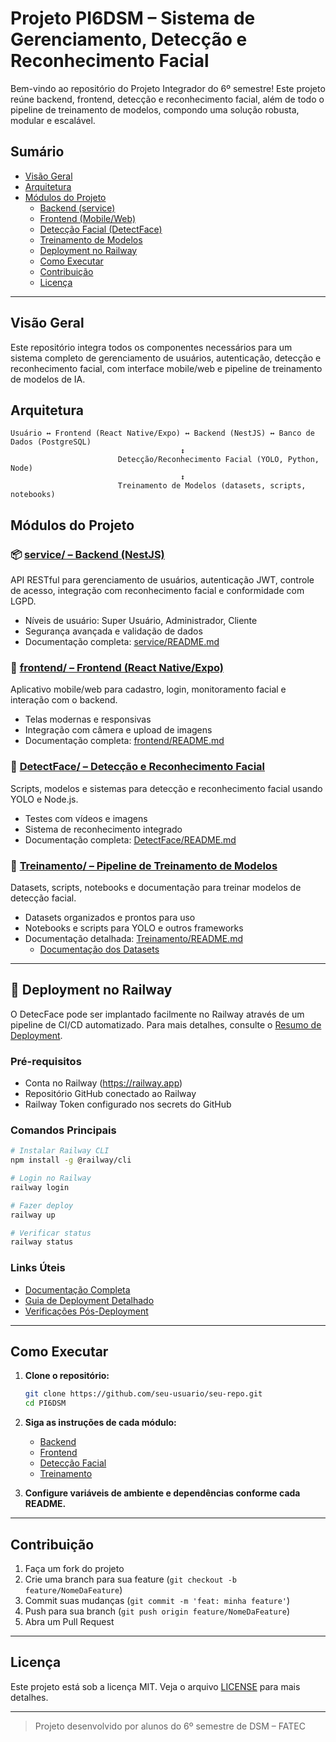 # Projeto PI6DSM – Sistema de Gerenciamento, Detecção e Reconhecimento Facial

Bem-vindo ao repositório do Projeto Integrador do 6º semestre! Este projeto reúne backend, frontend, detecção e reconhecimento facial, além de todo o pipeline de treinamento de modelos, compondo uma solução robusta, modular e escalável.

## Sumário
- [Visão Geral](#visão-geral)
- [Arquitetura](#arquitetura)
- [Módulos do Projeto](#módulos-do-projeto)
  - [Backend (service)](service/README.md)
  - [Frontend (Mobile/Web)](frontend/README.md)
  - [Detecção Facial (DetectFace)](DetectFace/README.md)
  - [Treinamento de Modelos](Treinamento/README.md)
  - [Deployment no Railway](#deployment-no-railway)
  - [Como Executar](#como-executar)
  - [Contribuição](#contribuição)
  - [Licença](#licença)

---

## Visão Geral
Este repositório integra todos os componentes necessários para um sistema completo de gerenciamento de usuários, autenticação, detecção e reconhecimento facial, com interface mobile/web e pipeline de treinamento de modelos de IA.

## Arquitetura
```
Usuário ↔️ Frontend (React Native/Expo) ↔️ Backend (NestJS) ↔️ Banco de Dados (PostgreSQL)
                                      ↕
                        Detecção/Reconhecimento Facial (YOLO, Python, Node)
                                      ↕
                        Treinamento de Modelos (datasets, scripts, notebooks)
```

## Módulos do Projeto

### 📦 [service/ – Backend (NestJS)](service/README.md)
API RESTful para gerenciamento de usuários, autenticação JWT, controle de acesso, integração com reconhecimento facial e conformidade com LGPD.

- Níveis de usuário: Super Usuário, Administrador, Cliente
- Segurança avançada e validação de dados
- Documentação completa: [service/README.md](service/README.md)

### 📱 [frontend/ – Frontend (React Native/Expo)](frontend/README.md)
Aplicativo mobile/web para cadastro, login, monitoramento facial e interação com o backend.

- Telas modernas e responsivas
- Integração com câmera e upload de imagens
- Documentação completa: [frontend/README.md](frontend/README.md)

### 🤖 [DetectFace/ – Detecção e Reconhecimento Facial](DetectFace/README.md)
Scripts, modelos e sistemas para detecção e reconhecimento facial usando YOLO e Node.js.

- Testes com vídeos e imagens
- Sistema de reconhecimento integrado
- Documentação completa: [DetectFace/README.md](DetectFace/README.md)

### 🧠 [Treinamento/ – Pipeline de Treinamento de Modelos](Treinamento/README.md)
Datasets, scripts, notebooks e documentação para treinar modelos de detecção facial.

- Datasets organizados e prontos para uso
- Notebooks e scripts para YOLO e outros frameworks
- Documentação detalhada: [Treinamento/README.md](Treinamento/README.md)
  - [Documentação dos Datasets](Treinamento/Documentation/README.md)

---

## 🚀 Deployment no Railway

O DetecFace pode ser implantado facilmente no Railway através de um pipeline de CI/CD automatizado. Para mais detalhes, consulte o [Resumo de Deployment](DEPLOYMENT_SUMMARY.md).

### Pré-requisitos
- Conta no Railway (https://railway.app)
- Repositório GitHub conectado ao Railway
- Railway Token configurado nos secrets do GitHub

### Comandos Principais
```bash
# Instalar Railway CLI
npm install -g @railway/cli

# Login no Railway
railway login

# Fazer deploy
railway up

# Verificar status
railway status
```

### Links Úteis
- [Documentação Completa](DEPLOYMENT_SUMMARY.md)
- [Guia de Deployment Detalhado](DetectFace/RAILWAY_DEPLOYMENT_GUIDE.md)
- [Verificações Pós-Deployment](DetectFace/post-deploy-checks.md)

---

## Como Executar

1. **Clone o repositório:**
   ```bash
   git clone https://github.com/seu-usuario/seu-repo.git
   cd PI6DSM
   ```
2. **Siga as instruções de cada módulo:**
   - [Backend](service/README.md)
   - [Frontend](frontend/README.md)
   - [Detecção Facial](DetectFace/README.md)
   - [Treinamento](Treinamento/README.md)

3. **Configure variáveis de ambiente e dependências conforme cada README.**

---

## Contribuição

1. Faça um fork do projeto
2. Crie uma branch para sua feature (`git checkout -b feature/NomeDaFeature`)
3. Commit suas mudanças (`git commit -m 'feat: minha feature'`)
4. Push para sua branch (`git push origin feature/NomeDaFeature`)
5. Abra um Pull Request

---

## Licença

Este projeto está sob a licença MIT. Veja o arquivo [LICENSE](LICENSE) para mais detalhes.

---

> Projeto desenvolvido por alunos do 6º semestre de DSM – FATEC
